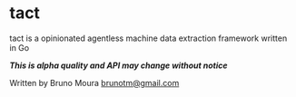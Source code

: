 # tact
tact is a opinionated agentless machine data extraction framework written in Go

***This is alpha quality and API may change without notice***


Written by Bruno Moura brunotm@gmail.com
